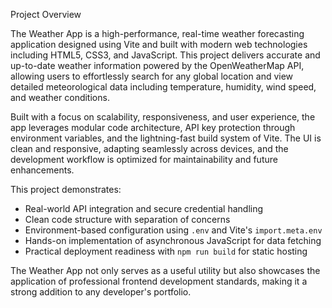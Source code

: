 Project Overview

The Weather App is a high-performance, real-time weather forecasting application designed using Vite and built with modern web technologies including HTML5, CSS3, and JavaScript.
This project delivers accurate and up-to-date weather information powered by the OpenWeatherMap API, allowing users to effortlessly search for any global location and view detailed meteorological data including temperature, humidity, wind speed, and weather conditions.

Built with a focus on scalability, responsiveness, and user experience, the app leverages modular code architecture, API key protection through environment variables, and the lightning-fast build system of Vite. 
The UI is clean and responsive, adapting seamlessly across devices, and the development workflow is optimized for maintainability and future enhancements.

This project demonstrates:
- Real-world API integration and secure credential handling
- Clean code structure with separation of concerns
- Environment-based configuration using `.env` and Vite's `import.meta.env`
- Hands-on implementation of asynchronous JavaScript for data fetching
- Practical deployment readiness with `npm run build` for static hosting

The Weather App not only serves as a useful utility but also showcases the application of professional frontend development standards, making it a strong addition to any developer's portfolio.


